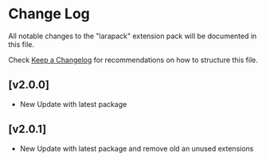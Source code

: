 # Change Log

All notable changes to the "larapack" extension pack will be documented in this file.

Check [Keep a Changelog](http://keepachangelog.com/) for recommendations on how to structure this file.

## [v2.0.0]

- New Update with latest package

## [v2.0.1]

- New Update with latest package and remove old an unused extensions
